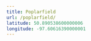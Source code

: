 ```yaml
---
title: Poplarfield
url: /poplarfield/
latitude: 50.890538600000006
longitude: -97.60616390000001
---
```

